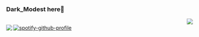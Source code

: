 ### Dark_Modest here👋
<img align="right" src="https://github-readme-stats.vercel.app/api?username=DarkModest&include_all_commits=true&count_private-true&custom_title=Dark_Modest'%20GitHub%20Stats&line_height=30&show_icons=true&hide_border=true&bg_color=192133&title_color=efb752&icon_color=efb752&text_color=70bed9"><br>
<img align="left" src="https://github-readme-stats.vercel.app/api/top-langs/?username=DarkModest">
[![spotify-github-profile](https://spotify-github-profile.vercel.app/api/view?uid=31mpag3knqjarswtsram53mduc54&cover_image=true&theme=default&show_offline=false&background_color=ffffff&interchange=true&bar_color=ffffff&bar_color_cover=true)](https://github.com/kittinan/spotify-github-profile)
